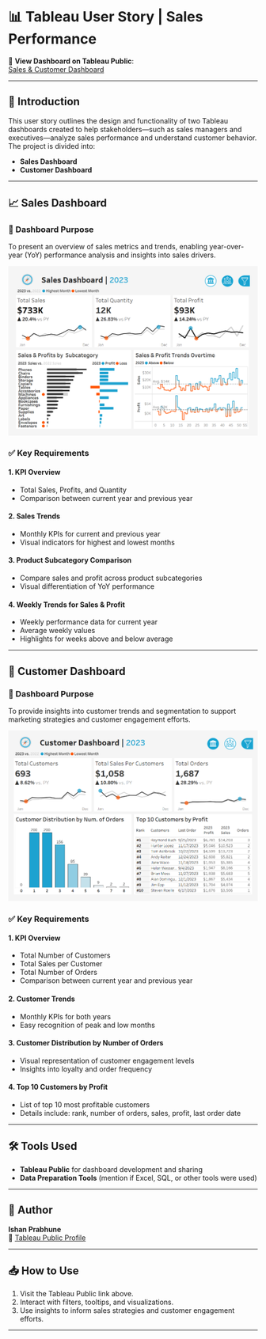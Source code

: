 # 📊 Tableau User Story | Sales Performance

🔗 **View Dashboard on Tableau Public**:  
[Sales & Customer Dashboard](https://public.tableau.com/app/profile/ishan.prabhune/viz/SalesCustomerDashboard_17490554888950/SalesDashboard)

---

## 📝 Introduction

This user story outlines the design and functionality of two Tableau dashboards created to help stakeholders—such as sales managers and executives—analyze sales performance and understand customer behavior. The project is divided into:

- **Sales Dashboard**
- **Customer Dashboard**

---

## 📈 Sales Dashboard

### 🎯 Dashboard Purpose
To present an overview of sales metrics and trends, enabling year-over-year (YoY) performance analysis and insights into sales drivers.

![Sales Dashboard](sales_dashboard.png)

### ✅ Key Requirements

#### 1. KPI Overview
- Total Sales, Profits, and Quantity  
- Comparison between current year and previous year

#### 2. Sales Trends
- Monthly KPIs for current and previous year  
- Visual indicators for highest and lowest months

#### 3. Product Subcategory Comparison
- Compare sales and profit across product subcategories  
- Visual differentiation of YoY performance

#### 4. Weekly Trends for Sales & Profit
- Weekly performance data for current year  
- Average weekly values  
- Highlights for weeks above and below average

---

## 👥 Customer Dashboard

### 🎯 Dashboard Purpose
To provide insights into customer trends and segmentation to support marketing strategies and customer engagement efforts.

![Customer Dashboard](customer_dashboard.png)

### ✅ Key Requirements

#### 1. KPI Overview
- Total Number of Customers  
- Total Sales per Customer  
- Total Number of Orders  
- Comparison between current year and previous year

#### 2. Customer Trends
- Monthly KPIs for both years  
- Easy recognition of peak and low months

#### 3. Customer Distribution by Number of Orders
- Visual representation of customer engagement levels  
- Insights into loyalty and order frequency

#### 4. Top 10 Customers by Profit
- List of top 10 most profitable customers  
- Details include: rank, number of orders, sales, profit, last order date

---

## 🛠 Tools Used
- **Tableau Public** for dashboard development and sharing  
- **Data Preparation Tools** (mention if Excel, SQL, or other tools were used)

---

## 📌 Author
**Ishan Prabhune**  
🔗 [Tableau Public Profile](https://public.tableau.com/app/profile/ishan.prabhune)

---

## 📥 How to Use
1. Visit the Tableau Public link above.
2. Interact with filters, tooltips, and visualizations.
3. Use insights to inform sales strategies and customer engagement efforts.

---

